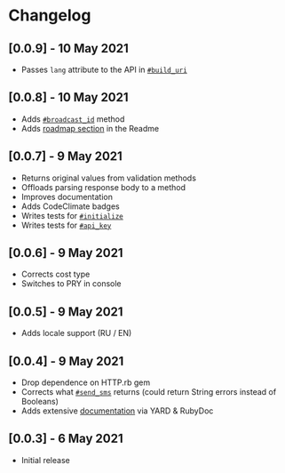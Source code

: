 # Changelog

## [0.0.9] - 10 May 2021

- Passes `lang` attribute to the API in [`#build_uri`](https://rubydoc.info/github/sergeypedan/sms-pilot-api-v1/master/SmsPilot%2FClient:build_uri)

## [0.0.8] - 10 May 2021

- Adds [`#broadcast_id`](https://rubydoc.info/github/sergeypedan/sms-pilot-api-v1/master/SmsPilot%2FClient:broadcast_id) method
- Adds [roadmap section](https://github.com/sergeypedan/sms-pilot-api-v1#roadmap) in the Readme

## [0.0.7] - 9 May 2021

- Returns original values from validation methods
- Offloads parsing response body to a method
- Improves documentation
- Adds CodeClimate badges
- Writes tests for [`#initialize`](https://rubydoc.info/github/sergeypedan/sms-pilot-api-v1/master/SmsPilot%2FClient:initialize)
- Writes tests for [`#api_key`](https://rubydoc.info/github/sergeypedan/sms-pilot-api-v1/master/SmsPilot%2FClient:api_key)

## [0.0.6] - 9 May 2021

- Corrects cost type
- Switches to PRY in console

## [0.0.5] - 9 May 2021

- Adds locale support (RU / EN)

## [0.0.4] - 9 May 2021

- Drop dependence on HTTP.rb gem
- Corrects what [`#send_sms`](https://rubydoc.info/github/sergeypedan/sms-pilot-api-v1/master/SmsPilot%2FClient:send_sms) returns (could return String errors instead of Booleans)
- Adds extensive [documentation](https://rubydoc.info/github/sergeypedan/sms-pilot-api-v1/master/SmsPilot/Client) via YARD & RubyDoc

## [0.0.3] - 6 May 2021

- Initial release
